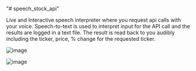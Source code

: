 "# speech_stock_api" 

Live and Interactive speech interpreter where you request api calls with your voice. Speech-to-text is used to interpret input for the API call and the results are logged in a text file. The result is read back to you audibly including the ticker, price, % change for the requested ticker.


![image](https://user-images.githubusercontent.com/98496684/206564754-7d3490a3-dd79-4bb4-bab1-b0c8ab068cad.png)

![image](https://user-images.githubusercontent.com/98496684/206564835-f21b3714-2da6-4715-b638-a41c6e4a7db8.png)
